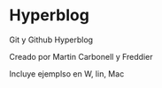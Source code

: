 # Hyperblog
Git y Github Hyperblog

Creado por Martin Carbonell y Freddier

Incluye ejemplso en W, lin, Mac